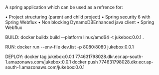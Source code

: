 A spring application which can be used as a refrence for:

• Project structuring (parent and child project)
• Spring security 6 with Spring Webflux
• Non blocking DynamoDBEnhanced java client
• Spring Webflux

BUILD:
docker buildx build --platform linux/amd64 -t jukebox:0.0.1 .

RUN:
docker run --env-file dev.list -p 8080:8080 jukebox:0.0.1

DEPLOY:
docker tag jukebox:0.0.1 774631798028.dkr.ecr.ap-south-1.amazonaws.com/jukebox:0.0.1
docker push 774631798028.dkr.ecr.ap-south-1.amazonaws.com/jukebox:0.0.1
